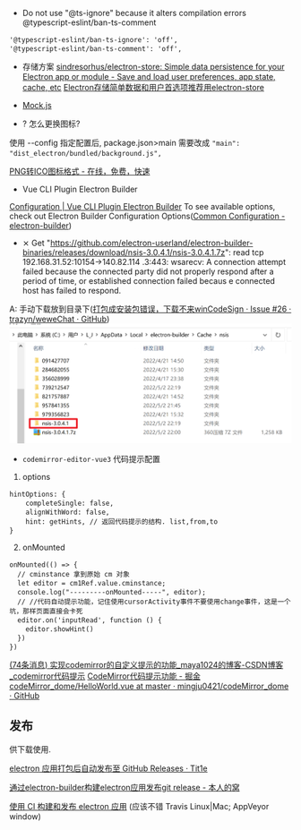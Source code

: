 

* Do not use "@ts-ignore" because it alters compilation errors  @typescript-eslint/ban-ts-comment

```
'@typescript-eslint/ban-ts-ignore': 'off',
'@typescript-eslint/ban-ts-comment': 'off',
```


* 存储方案
  [sindresorhus/electron-store: Simple data persistence for your Electron app or module - Save and load user preferences, app state, cache, etc](https://github.com/sindresorhus/electron-store)
  [Electron存储简单数据和用户首选项推荐用electron-store](https://xushanxiang.com/electron-store.html)
  
* [Mock.js](http://mockjs.com/examples.html)

* ? 怎么更换图标?

使用 --config 指定配置后, package.json>main 需要改成 `"main": "dist_electron/bundled/background.js",`

[PNG转ICO图标格式 - 在线，免费，快速](https://png2icojs.com/zh/)

* Vue CLI Plugin Electron Builder

[Configuration | Vue CLI Plugin Electron Builder](https://nklayman.github.io/vue-cli-plugin-electron-builder/guide/configuration.html#table-of-contents)
To see available options, check out Electron Builder Configuration Options([Common Configuration - electron-builder](https://www.electron.build/configuration/configuration))


*  ⨯ Get "https://github.com/electron-userland/electron-builder-binaries/releases/download/nsis-3.0.4.1/nsis-3.0.4.1.7z": read tcp 192.168.31.52:10154->140.82.114
   .3:443: wsarecv: A connection attempt failed because the connected party did not properly respond after a period of time, or established connection failed becaus
   e connected host has failed to respond.

A: 手动下载放到目录下([打包成安装包错误，下载不来winCodeSign · Issue #26 · trazyn/weweChat · GitHub](https://github.com/trazyn/weweChat/issues/26))
![img.png](img.png)

* `codemirror-editor-vue3` 代码提示配置

1. options
```
hintOptions: {
    completeSingle: false,
    alignWithWord: false,
    hint: getHints, // 返回代码提示的结构. list,from,to
}
```
2. onMounted
```
onMounted(() => {
  // cminstance 拿到原始 cm 对象
  let editor = cm1Ref.value.cminstance;
  console.log("---------onMounted-----", editor);
  // //代码自动提示功能，记住使用cursorActivity事件不要使用change事件，这是一个坑，那样页面直接会卡死
  editor.on('inputRead', function () {
    editor.showHint()
  })
})
```

[(74条消息) 实现codemirror的自定义提示的功能_maya1024的博客-CSDN博客_codemirror代码提示](https://blog.csdn.net/high32/article/details/117049672)
[CodeMirror代码提示功能 - 掘金](https://juejin.cn/post/6844904013180174343)
[codeMirror_dome/HelloWorld.vue at master · mingju0421/codeMirror_dome · GitHub](https://github.com/mingju0421/codeMirror_dome/blob/master/src/components/HelloWorld.vue)



## 发布

供下载使用.

[electron 应用打包后自动发布至 GitHub Releases · Tit1e](http://evolly.one/p/20107.html)

[通过electron-builder构建electron应用发布git release - 本人的窝](https://www.1zilc.top/javascript/%E9%80%9A%E8%BF%87electron-builder%E6%9E%84%E5%BB%BAelectron%E5%BA%94%E7%94%A8%E5%8F%91%E5%B8%83git-release/1zilc/)

[使用 CI 构建和发布 electron 应用](https://blog.sigoden.com/build-and-publish-electron-app-with-ci/) (应该不错 Travis Linux|Mac; AppVeyor window)



